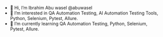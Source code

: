 - 👋 Hi, I’m Ibrahim Abu wasel @abuwasel
- 👀 I’m interested in QA Automation Testing, AI Automation Testing Tools, Python, Selenium, Pytest, Allure.
- 🌱 I’m currently learning QA Automation Testing, Python, Selenium, Pytest, Allure.

<!---
abuwasel/abuwasel is a ✨ special ✨ repository because its `README.md` (this file) appears on your GitHub profile.
You can click the Preview link to take a look at your changes.
--->
